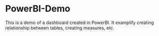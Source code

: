 # PowerBI-Demo

This is a demo of a dashboard created in PowerBI. It examplify creating relationship between tables, creating measures, etc.
